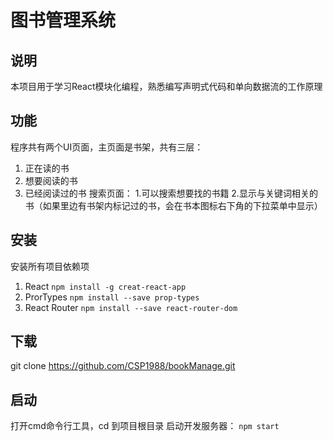 # 图书管理系统

## 说明
本项目用于学习React模块化编程，熟悉编写声明式代码和单向数据流的工作原理

## 功能
程序共有两个UI页面，主页面是书架，共有三层：
1. 正在读的书  
2. 想要阅读的书 
3. 已经阅读过的书
搜索页面：
1.可以搜索想要找的书籍
2.显示与关键词相关的书（如果里边有书架内标记过的书，会在书本图标右下角的下拉菜单中显示）

## 安装
安装所有项目依赖项 
1. React  `npm install -g creat-react-app`
2. ProrTypes `npm install --save prop-types`
3. React Router `npm install --save react-router-dom`

## 下载
git clone https://github.com/CSP1988/bookManage.git

## 启动
打开cmd命令行工具，cd 到项目根目录
启动开发服务器： `npm start`

